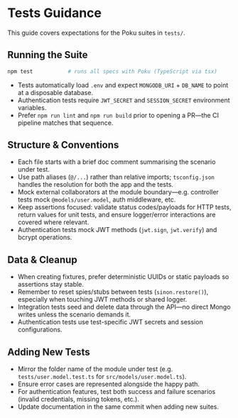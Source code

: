# Tests Guidance

This guide covers expectations for the Poku suites in `tests/`.

## Running the Suite

```bash
npm test           # runs all specs with Poku (TypeScript via tsx)
```

- Tests automatically load `.env` and expect `MONGODB_URI` + `DB_NAME` to point at a disposable database.
- Authentication tests require `JWT_SECRET` and `SESSION_SECRET` environment variables.
- Prefer `npm run lint` and `npm run build` prior to opening a PR—the CI pipeline matches that sequence.

## Structure & Conventions

- Each file starts with a brief doc comment summarising the scenario under test.
- Use path aliases (`@/...`) rather than relative imports; `tsconfig.json` handles the resolution for both the app and the tests.
- Mock external collaborators at the module boundary—e.g. controller tests mock `@models/user.model`, auth middleware, etc.
- Keep assertions focused: validate status codes/payloads for HTTP tests, return values for unit tests, and ensure logger/error interactions are covered where relevant.
- Authentication tests mock JWT methods (`jwt.sign`, `jwt.verify`) and bcrypt operations.

## Data & Cleanup

- When creating fixtures, prefer deterministic UUIDs or static payloads so assertions stay stable.
- Remember to reset spies/stubs between tests (`sinon.restore()`), especially when touching JWT methods or shared logger.
- Integration tests seed and delete data through the API—no direct Mongo writes unless the scenario demands it.
- Authentication tests use test-specific JWT secrets and session configurations.

## Adding New Tests

- Mirror the folder name of the module under test (e.g. `tests/user.model.test.ts` for `src/models/user.model.ts`).
- Ensure error cases are represented alongside the happy path.
- For authentication features, test both success and failure scenarios (invalid credentials, missing tokens, etc.).
- Update documentation in the same commit when adding new suites.
